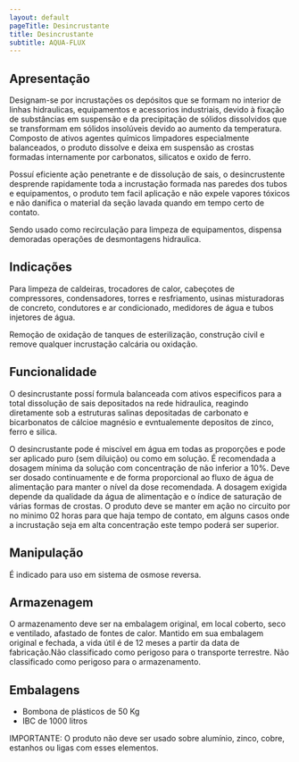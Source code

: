 ```yaml
---
layout: default
pageTitle: Desincrustante
title: Desincrustante
subtitle: AQUA-FLUX
---
```


## Apresentação

Designam-se por incrustações os depósitos que se formam no interior de linhas hidraulicas, equipamentos e acessorios industriais, devido à fixação de substâncias em suspensão e da precipitação de sólidos dissolvidos que se transformam em sólidos insolúveis devido ao aumento da temperatura. 
Composto de ativos agentes químicos limpadores especialmente balanceados, o produto dissolve e deixa em suspensão as crostas formadas internamente por carbonatos, silicatos e oxido de ferro.

Possuí eficiente ação penetrante e de dissolução de sais, o desincrustente desprende rapidamente toda a incrustação formada nas paredes dos tubos e equipamentos, o produto tem facil aplicação e não expele vapores tóxicos e não danifica o material da seção lavada quando em tempo certo de contato.

Sendo usado como recirculação para limpeza de equipamentos, dispensa demoradas operações de desmontagens hidraulica.

## Indicações

Para limpeza de caldeiras, trocadores de calor, cabeçotes de compressores, condensadores, torres e resfriamento, usinas misturadoras de concreto, condutores e ar condicionado, medidores de água e tubos injetores de água.

Remoção de oxidação de tanques de esterilização, construção civil e remove qualquer incrustação calcária ou oxidação.

## Funcionalidade
O desincrustante possí formula balanceada com ativos especificos para a total dissolução de sais depositados na rede hidraulica, reagindo diretamente sob a estruturas salinas depositadas de carbonato e bicarbonatos de cálcioe magnésio e evntualemente depositos de zinco, ferro e silica.

O desincrustante pode é miscível em água em todas as proporções e pode ser aplicado puro (sem diluição) ou como em solução. 
É recomendada a dosagem mínima da solução com concentração de não inferior a 10%. 
Deve ser dosado continuamente e de forma proporcional ao fluxo de água de alimentação para manter o nível da dose recomendada. A dosagem exigida depende da qualidade da água de alimentação e o índice de saturação de várias formas de crostas.
O produto deve se manter em ação no circuito por no minimo 02 horas para que haja tempo de contato, em alguns casos onde a incrustação seja em alta concentração este tempo poderá ser superior.
## Manipulação 
É indicado para uso em sistema de osmose reversa. 

## Armazenagem
O armazenamento deve ser na embalagem original, em local coberto, seco e ventilado, afastado de fontes de calor. Mantido em sua embalagem original e fechada, a vida útil é de 12 meses a partir da data de fabricação.Não classificado como perigoso para o transporte terrestre. Não classificado como perigoso para o armazenamento. 

## Embalagens 

- Bombona de plásticos de 50 Kg 
- IBC de 1000 litros


IMPORTANTE: O produto não deve ser usado sobre alumínio, zinco, cobre, estanhos ou ligas com esses elementos. 
